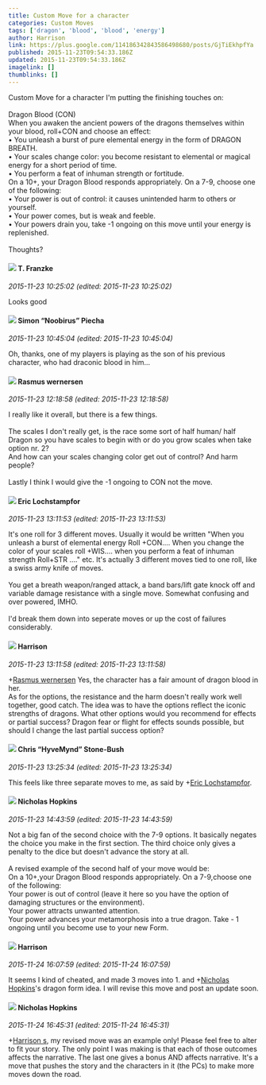 ```yaml
---
title: Custom Move for a character
categories: Custom Moves
tags: ['dragon', 'blood', 'blood', 'energy']
author: Harrison
link: https://plus.google.com/114186342843586498680/posts/GjTiEkhpfYa
published: 2015-11-23T09:54:33.186Z
updated: 2015-11-23T09:54:33.186Z
imagelink: []
thumblinks: []
---
```


Custom Move for a character I&#39;m putting the finishing touches on:<br /><br />Dragon Blood (CON)<br />When you awaken the ancient powers of the dragons themselves within your blood, roll+CON and choose an effect:<br />•	You unleash a burst of pure elemental energy in the form of DRAGON BREATH.<br />•	Your scales change color: you become resistant to elemental or magical energy for a short period of time.<br />•	 You perform a feat of inhuman strength or fortitude.<br />On a 10+, your Dragon Blood responds appropriately. On a 7-9, choose one of the following:<br />•	Your power is out of control: it causes unintended harm to others or yourself.<br />•	Your power comes, but is weak and feeble.<br />•	Your powers drain you, take -1 ongoing on this move until your energy is replenished. <br /><br />Thoughts?
<div id='comment z13vxrt5yufftd1uy23ucrehrtvov105r04'>
  <h4><img src='{{site.baseurl}}//images/avatars/110330901807759406775_photo.jpg'> T. Franzke</h4>
      <p><cite>2015-11-23 10:25:02 (edited: 2015-11-23 10:25:02)</cite></p>
        <p>Looks good</p>
</div>
        

<div id='comment z13vxrt5yufftd1uy23ucrehrtvov105r04'>
  <h4><img src='{{site.baseurl}}//images/avatars/110302996736857064501_photo.jpg'> Simon “Noobirus” Piecha</h4>
      <p><cite>2015-11-23 10:45:04 (edited: 2015-11-23 10:45:04)</cite></p>
        <p>Oh, thanks, one of my players is playing as the son of his previous character, who had draconic blood in him...</p>
</div>
        

<div id='comment z13vxrt5yufftd1uy23ucrehrtvov105r04'>
  <h4><img src='{{site.baseurl}}//images/avatars/109943718077377941382_photo.jpg'> Rasmus wernersen</h4>
      <p><cite>2015-11-23 12:18:58 (edited: 2015-11-23 12:18:58)</cite></p>
        <p>I really like it overall, but there is a few things.<br /><br />The scales I don&#39;t really get, is the race some sort of half human/ half Dragon so you have scales to begin with or do you grow scales when take option nr. 2?<br />And how can your scales changing color get out of control?  And harm people?<br /><br />Lastly I think I would give the -1 ongoing to CON not the move.</p>
</div>
        

<div id='comment z13vxrt5yufftd1uy23ucrehrtvov105r04'>
  <h4><img src='{{site.baseurl}}//images/avatars/104811112088336879051_photo.jpg'> Eric Lochstampfor</h4>
      <p><cite>2015-11-23 13:11:53 (edited: 2015-11-23 13:11:53)</cite></p>
        <p>It&#39;s one roll for 3 different moves. Usually it would be written &quot;When you unleash a burst of elemental energy Roll +CON.... When you change the color of your scales roll +WIS.... when you perform a feat of inhuman strength Roll+STR ....&quot; etc. It&#39;s actually 3 different moves tied to one roll, like a swiss army knife of moves.<br /><br />You get a breath weapon/ranged attack, a band bars/lift gate knock off and variable damage resistance with a single move. Somewhat confusing and over powered, IMHO.<br /><br />I&#39;d break them down into seperate moves or up the cost of failures considerably.</p>
</div>
        

<div id='comment z13vxrt5yufftd1uy23ucrehrtvov105r04'>
  <h4><img src='{{site.baseurl}}//images/avatars/114186342843586498680_photo.jpg'> Harrison</h4>
      <p><cite>2015-11-23 13:11:58 (edited: 2015-11-23 13:11:58)</cite></p>
        <p><span class="proflinkWrapper"><span class="proflinkPrefix">+</span><a class="proflink" href="https://plus.google.com/109943718077377941382" oid="109943718077377941382">Rasmus wernersen</a></span> Yes, the character has a fair amount of dragon blood in her.<br />As for the options, the resistance and the harm doesn&#39;t really work well together, good catch. The idea was to have the options reflect the iconic strengths of dragons. What other options would you recommend for effects or partial success? Dragon fear or flight for effects sounds possible, but should I change the last partial success option?</p>
</div>
        

<div id='comment z13vxrt5yufftd1uy23ucrehrtvov105r04'>
  <h4><img src='{{site.baseurl}}//images/avatars/108053817066303198241_photo.jpg'> Chris “HyveMynd” Stone-Bush</h4>
      <p><cite>2015-11-23 13:25:34 (edited: 2015-11-23 13:25:34)</cite></p>
        <p>This feels like three separate moves to me, as said by <span class="proflinkWrapper"><span class="proflinkPrefix">+</span><a class="proflink" href="https://plus.google.com/104811112088336879051" oid="104811112088336879051">Eric Lochstampfor</a></span>​.</p>
</div>
        

<div id='comment z13vxrt5yufftd1uy23ucrehrtvov105r04'>
  <h4><img src='{{site.baseurl}}//images/avatars/104487015814416699640_photo.jpg'> Nicholas Hopkins</h4>
      <p><cite>2015-11-23 14:43:59 (edited: 2015-11-23 14:43:59)</cite></p>
        <p>Not a big fan of the second choice with the 7-9 options. It basically negates the choice you make in the first section. The third choice only gives a penalty to the dice but doesn&#39;t advance the story at all. <br /><br />A revised example of the second half of your move would be:<br />On a 10+,your Dragon Blood responds appropriately. On a 7-9,choose one of the following:<br />Your power is out of control (leave it here so you have the option of damaging structures or the environment). <br />Your power attracts unwanted attention. <br />Your power advances your metamorphosis into a true dragon. Take - 1 ongoing until you become use to your new Form. <br /></p>
</div>
        

<div id='comment z13vxrt5yufftd1uy23ucrehrtvov105r04'>
  <h4><img src='{{site.baseurl}}//images/avatars/114186342843586498680_photo.jpg'> Harrison</h4>
      <p><cite>2015-11-24 16:07:59 (edited: 2015-11-24 16:07:59)</cite></p>
        <p>It seems I kind of cheated, and made 3 moves into 1. and <span class="proflinkWrapper"><span class="proflinkPrefix">+</span><a class="proflink" href="https://plus.google.com/104487015814416699640" oid="104487015814416699640">Nicholas Hopkins</a></span>&#39;s dragon form idea. I will  revise this move and post an update soon.</p>
</div>
        

<div id='comment z13vxrt5yufftd1uy23ucrehrtvov105r04'>
  <h4><img src='{{site.baseurl}}//images/avatars/104487015814416699640_photo.jpg'> Nicholas Hopkins</h4>
      <p><cite>2015-11-24 16:45:31 (edited: 2015-11-24 16:45:31)</cite></p>
        <p><span class="proflinkWrapper"><span class="proflinkPrefix">+</span><a class="proflink" href="https://plus.google.com/114186342843586498680" oid="114186342843586498680">Harrison s</a></span>, my revised move was an example only!  Please feel free to alter to fit your story.  The only point I was making is that each of those outcomes affects the narrative.  The last one gives a bonus AND affects narrative.  It&#39;s a move that pushes the story and the characters in it (the  PCs) to make more moves down the road.</p>
</div>
        